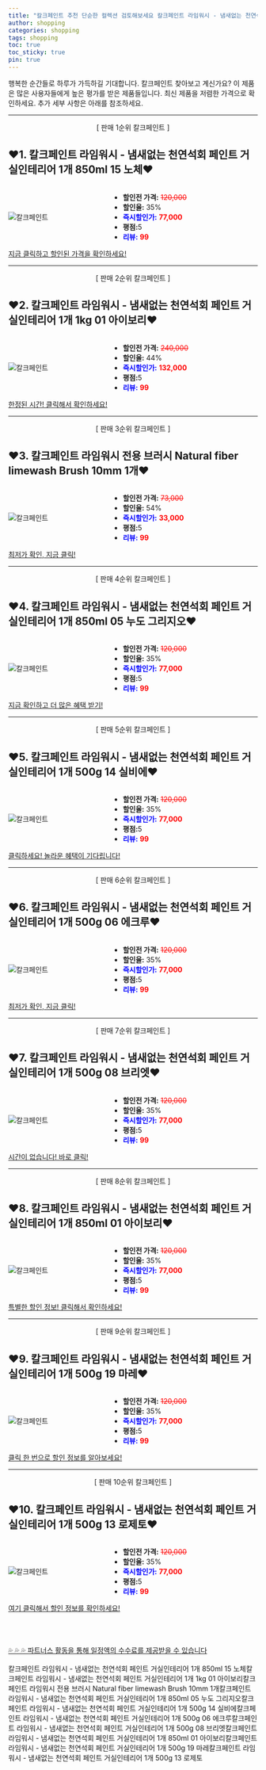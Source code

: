 ```yaml
---
title: "칼크페인트 추천 단순한 컬렉션 검토해보세요 칼크페인트 라임워시 - 냄새없는 천연석회"
author: shopping
categories: shopping
tags: shopping
toc: true
toc_sticky: true
pin: true
---
```

행복한 순간들로 하루가 가득하길 기대합니다. 칼크페인트 찾아보고 계신가요? 이 제품은 많은 사용자들에게 높은 평가를 받은 제품들입니다. 최신 제품을 저렴한 가격으로 확인하세요. 추가 세부 사항은 아래를 참조하세요.

---
<p class="toplist" style="margin: 0 auto; display: block; width: fit-content;">[ 판매 1순위 칼크페인트 ]</p>

<h2><strong>❤️1. 칼크페인트 라임워시 - 냄새없는 천연석회 페인트 거실인테리어 1개 850ml 15  노체❤️</strong></h2>

<div style="display: flex; align-items: center;">
    <div style="flex: 0.4;">
        <img src="https://thumbnail8.coupangcdn.com/thumbnails/remote/230x230ex/image/vendor_inventory/4a55/a7ff13ac181833df01f819f3840d9f84bf35ca87c88f8fb9aa1f54671cb9.jpg" alt="칼크페인트" style="max-width: 100%;">
    </div>
    <div style="flex: 0.6; margin-left: 10px;">
        <ul>
            <li><strong>할인전 가격:</strong> <del style="color: red;">120,000</del></li>
            <li><strong>할인율:</strong> 35%</li>
            <li><span style='color:blue'><strong>즉시할인가:</strong></span> <span style='color:red'><strong>77,000</strong></span></li>
            <li><strong>평점:</strong>5</li>
            <li><span style='color:blue'><strong>리뷰:</strong></span> <span style='color:red'><strong>99</strong></span></li>
        </ul>
    </div>
</div>
<div class="center">
    <a href="https://selin100587001.github.io?lptag=AF9450613&subid=githubio&pageKey=8134093844&traceid=V0-153&itemId=23103512124&vendorItemId=90136827689" class="myButton">
        지금 클릭하고 할인된 가격을 확인하세요!
    </a>
</div>


---
<p class="toplist" style="margin: 0 auto; display: block; width: fit-content;">[ 판매 2순위 칼크페인트 ]</p>

<h2><strong>❤️2. 칼크페인트 라임워시 - 냄새없는 천연석회 페인트 거실인테리어 1개 1kg 01 아이보리❤️</strong></h2>

<div style="display: flex; align-items: center;">
    <div style="flex: 0.4;">
        <img src="https://thumbnail7.coupangcdn.com/thumbnails/remote/230x230ex/image/vendor_inventory/9a53/108763c52cc95b93fcbc2bec72cf0568897323550743618aab68d68dbfff.png" alt="칼크페인트" style="max-width: 100%;">
    </div>
    <div style="flex: 0.6; margin-left: 10px;">
        <ul>
            <li><strong>할인전 가격:</strong> <del style="color: red;">240,000</del></li>
            <li><strong>할인율:</strong> 44%</li>
            <li><span style='color:blue'><strong>즉시할인가:</strong></span> <span style='color:red'><strong>132,000</strong></span></li>
            <li><strong>평점:</strong>5</li>
            <li><span style='color:blue'><strong>리뷰:</strong></span> <span style='color:red'><strong>99</strong></span></li>
        </ul>
    </div>
</div>
<div class="center">
    <a href="https://selin100587001.github.io?lptag=AF9450613&subid=githubio&pageKey=8142690093&traceid=V0-153&itemId=23141180256&vendorItemId=90174067315" class="myButton">
        한정된 시간! 클릭해서 확인하세요!
    </a>
</div>


---
<p class="toplist" style="margin: 0 auto; display: block; width: fit-content;">[ 판매 3순위 칼크페인트 ]</p>

<h2><strong>❤️3. 칼크페인트 라임워시 전용 브러시 Natural fiber limewash Brush 10mm 1개❤️</strong></h2>

<div style="display: flex; align-items: center;">
    <div style="flex: 0.4;">
        <img src="https://thumbnail10.coupangcdn.com/thumbnails/remote/230x230ex/image/vendor_inventory/0328/96ef8affcdc3c3051c056864969b237c730e4f70a3f53c8d77046a5525d1.jpg" alt="칼크페인트" style="max-width: 100%;">
    </div>
    <div style="flex: 0.6; margin-left: 10px;">
        <ul>
            <li><strong>할인전 가격:</strong> <del style="color: red;">73,000</del></li>
            <li><strong>할인율:</strong> 54%</li>
            <li><span style='color:blue'><strong>즉시할인가:</strong></span> <span style='color:red'><strong>33,000</strong></span></li>
            <li><strong>평점:</strong>5</li>
            <li><span style='color:blue'><strong>리뷰:</strong></span> <span style='color:red'><strong>99</strong></span></li>
        </ul>
    </div>
</div>
<div class="center">
    <a href="https://selin100587001.github.io?lptag=AF9450613&subid=githubio&pageKey=8134090203&traceid=V0-153&itemId=23103495327&vendorItemId=90136812067" class="myButton">
        최저가 확인, 지금 클릭!
    </a>
</div>


---
<p class="toplist" style="margin: 0 auto; display: block; width: fit-content;">[ 판매 4순위 칼크페인트 ]</p>

<h2><strong>❤️4. 칼크페인트 라임워시 - 냄새없는 천연석회 페인트 거실인테리어 1개 850ml 05 누도 그리지오❤️</strong></h2>

<div style="display: flex; align-items: center;">
    <div style="flex: 0.4;">
        <img src="https://thumbnail8.coupangcdn.com/thumbnails/remote/230x230ex/image/vendor_inventory/4a55/a7ff13ac181833df01f819f3840d9f84bf35ca87c88f8fb9aa1f54671cb9.jpg" alt="칼크페인트" style="max-width: 100%;">
    </div>
    <div style="flex: 0.6; margin-left: 10px;">
        <ul>
            <li><strong>할인전 가격:</strong> <del style="color: red;">120,000</del></li>
            <li><strong>할인율:</strong> 35%</li>
            <li><span style='color:blue'><strong>즉시할인가:</strong></span> <span style='color:red'><strong>77,000</strong></span></li>
            <li><strong>평점:</strong>5</li>
            <li><span style='color:blue'><strong>리뷰:</strong></span> <span style='color:red'><strong>99</strong></span></li>
        </ul>
    </div>
</div>
<div class="center">
    <a href="https://selin100587001.github.io?lptag=AF9450613&subid=githubio&pageKey=8134093844&traceid=V0-153&itemId=23103512159&vendorItemId=90136827935" class="myButton">
        지금 확인하고 더 많은 혜택 받기!
    </a>
</div>


---
<p class="toplist" style="margin: 0 auto; display: block; width: fit-content;">[ 판매 5순위 칼크페인트 ]</p>

<h2><strong>❤️5. 칼크페인트 라임워시 - 냄새없는 천연석회 페인트 거실인테리어 1개 500g 14 실비에❤️</strong></h2>

<div style="display: flex; align-items: center;">
    <div style="flex: 0.4;">
        <img src="https://thumbnail7.coupangcdn.com/thumbnails/remote/230x230ex/image/vendor_inventory/a797/c9cf77f1f95a5a89d220213106937674c9e932e6599355fab56c4db4eb10.png" alt="칼크페인트" style="max-width: 100%;">
    </div>
    <div style="flex: 0.6; margin-left: 10px;">
        <ul>
            <li><strong>할인전 가격:</strong> <del style="color: red;">120,000</del></li>
            <li><strong>할인율:</strong> 35%</li>
            <li><span style='color:blue'><strong>즉시할인가:</strong></span> <span style='color:red'><strong>77,000</strong></span></li>
            <li><strong>평점:</strong>5</li>
            <li><span style='color:blue'><strong>리뷰:</strong></span> <span style='color:red'><strong>99</strong></span></li>
        </ul>
    </div>
</div>
<div class="center">
    <a href="https://selin100587001.github.io?lptag=AF9450613&subid=githubio&pageKey=8142690093&traceid=V0-153&itemId=23141180226&vendorItemId=90174067169" class="myButton">
        클릭하세요! 놀라운 혜택이 기다립니다!
    </a>
</div>


---
<p class="toplist" style="margin: 0 auto; display: block; width: fit-content;">[ 판매 6순위 칼크페인트 ]</p>

<h2><strong>❤️6. 칼크페인트 라임워시 - 냄새없는 천연석회 페인트 거실인테리어 1개 500g 06 에크루❤️</strong></h2>

<div style="display: flex; align-items: center;">
    <div style="flex: 0.4;">
        <img src="https://thumbnail10.coupangcdn.com/thumbnails/remote/230x230ex/image/vendor_inventory/6126/d17fdd21ed2e28b831322b58f51ab0db787bd825532e8b74d93030460532.png" alt="칼크페인트" style="max-width: 100%;">
    </div>
    <div style="flex: 0.6; margin-left: 10px;">
        <ul>
            <li><strong>할인전 가격:</strong> <del style="color: red;">120,000</del></li>
            <li><strong>할인율:</strong> 35%</li>
            <li><span style='color:blue'><strong>즉시할인가:</strong></span> <span style='color:red'><strong>77,000</strong></span></li>
            <li><strong>평점:</strong>5</li>
            <li><span style='color:blue'><strong>리뷰:</strong></span> <span style='color:red'><strong>99</strong></span></li>
        </ul>
    </div>
</div>
<div class="center">
    <a href="https://selin100587001.github.io?lptag=AF9450613&subid=githubio&pageKey=8142690093&traceid=V0-153&itemId=23141180224&vendorItemId=90174067162" class="myButton">
        최저가 확인, 지금 클릭!
    </a>
</div>


---
<p class="toplist" style="margin: 0 auto; display: block; width: fit-content;">[ 판매 7순위 칼크페인트 ]</p>

<h2><strong>❤️7. 칼크페인트 라임워시 - 냄새없는 천연석회 페인트 거실인테리어 1개 500g 08 브리엣❤️</strong></h2>

<div style="display: flex; align-items: center;">
    <div style="flex: 0.4;">
        <img src="https://thumbnail6.coupangcdn.com/thumbnails/remote/230x230ex/image/vendor_inventory/05ea/eae7cc2a6b02a718153e4b9effb5cba0c32a0eb39d1d78a9826b03d669b3.png" alt="칼크페인트" style="max-width: 100%;">
    </div>
    <div style="flex: 0.6; margin-left: 10px;">
        <ul>
            <li><strong>할인전 가격:</strong> <del style="color: red;">120,000</del></li>
            <li><strong>할인율:</strong> 35%</li>
            <li><span style='color:blue'><strong>즉시할인가:</strong></span> <span style='color:red'><strong>77,000</strong></span></li>
            <li><strong>평점:</strong>5</li>
            <li><span style='color:blue'><strong>리뷰:</strong></span> <span style='color:red'><strong>99</strong></span></li>
        </ul>
    </div>
</div>
<div class="center">
    <a href="https://selin100587001.github.io?lptag=AF9450613&subid=githubio&pageKey=8142690093&traceid=V0-153&itemId=23141180199&vendorItemId=90174067095" class="myButton">
        시간이 없습니다! 바로 클릭!
    </a>
</div>


---
<p class="toplist" style="margin: 0 auto; display: block; width: fit-content;">[ 판매 8순위 칼크페인트 ]</p>

<h2><strong>❤️8. 칼크페인트 라임워시 - 냄새없는 천연석회 페인트 거실인테리어 1개 850ml 01 아이보리❤️</strong></h2>

<div style="display: flex; align-items: center;">
    <div style="flex: 0.4;">
        <img src="https://thumbnail8.coupangcdn.com/thumbnails/remote/230x230ex/image/vendor_inventory/4a55/a7ff13ac181833df01f819f3840d9f84bf35ca87c88f8fb9aa1f54671cb9.jpg" alt="칼크페인트" style="max-width: 100%;">
    </div>
    <div style="flex: 0.6; margin-left: 10px;">
        <ul>
            <li><strong>할인전 가격:</strong> <del style="color: red;">120,000</del></li>
            <li><strong>할인율:</strong> 35%</li>
            <li><span style='color:blue'><strong>즉시할인가:</strong></span> <span style='color:red'><strong>77,000</strong></span></li>
            <li><strong>평점:</strong>5</li>
            <li><span style='color:blue'><strong>리뷰:</strong></span> <span style='color:red'><strong>99</strong></span></li>
        </ul>
    </div>
</div>
<div class="center">
    <a href="https://selin100587001.github.io?lptag=AF9450613&subid=githubio&pageKey=8134093844&traceid=V0-153&itemId=23103512121&vendorItemId=90136827671" class="myButton">
        특별한 할인 정보! 클릭해서 확인하세요!
    </a>
</div>


---
<p class="toplist" style="margin: 0 auto; display: block; width: fit-content;">[ 판매 9순위 칼크페인트 ]</p>

<h2><strong>❤️9. 칼크페인트 라임워시 - 냄새없는 천연석회 페인트 거실인테리어 1개 500g 19 마레❤️</strong></h2>

<div style="display: flex; align-items: center;">
    <div style="flex: 0.4;">
        <img src="https://thumbnail10.coupangcdn.com/thumbnails/remote/230x230ex/image/vendor_inventory/dfe0/a13b7689e0ac61bb80358a84649776f9ce077112b154a8c75c3fd4fc4b72.png" alt="칼크페인트" style="max-width: 100%;">
    </div>
    <div style="flex: 0.6; margin-left: 10px;">
        <ul>
            <li><strong>할인전 가격:</strong> <del style="color: red;">120,000</del></li>
            <li><strong>할인율:</strong> 35%</li>
            <li><span style='color:blue'><strong>즉시할인가:</strong></span> <span style='color:red'><strong>77,000</strong></span></li>
            <li><strong>평점:</strong>5</li>
            <li><span style='color:blue'><strong>리뷰:</strong></span> <span style='color:red'><strong>99</strong></span></li>
        </ul>
    </div>
</div>
<div class="center">
    <a href="https://selin100587001.github.io?lptag=AF9450613&subid=githubio&pageKey=8142690093&traceid=V0-153&itemId=23141180257&vendorItemId=90174067324" class="myButton">
        클릭 한 번으로 할인 정보를 알아보세요!
    </a>
</div>


---
<p class="toplist" style="margin: 0 auto; display: block; width: fit-content;">[ 판매 10순위 칼크페인트 ]</p>

<h2><strong>❤️10. 칼크페인트 라임워시 - 냄새없는 천연석회 페인트 거실인테리어 1개 500g 13 로제토❤️</strong></h2>

<div style="display: flex; align-items: center;">
    <div style="flex: 0.4;">
        <img src="https://thumbnail8.coupangcdn.com/thumbnails/remote/230x230ex/image/vendor_inventory/3254/bec7471fa5d9bdefa4818a89be6cd34820c2dc084738228dab7e4d6cb7e9.png" alt="칼크페인트" style="max-width: 100%;">
    </div>
    <div style="flex: 0.6; margin-left: 10px;">
        <ul>
            <li><strong>할인전 가격:</strong> <del style="color: red;">120,000</del></li>
            <li><strong>할인율:</strong> 35%</li>
            <li><span style='color:blue'><strong>즉시할인가:</strong></span> <span style='color:red'><strong>77,000</strong></span></li>
            <li><strong>평점:</strong>5</li>
            <li><span style='color:blue'><strong>리뷰:</strong></span> <span style='color:red'><strong>99</strong></span></li>
        </ul>
    </div>
</div>
<div class="center">
    <a href="https://selin100587001.github.io?lptag=AF9450613&subid=githubio&pageKey=8142690093&traceid=V0-153&itemId=23141180196&vendorItemId=90174067077" class="myButton">
        여기 클릭해서 할인 정보를 확인하세요!
    </a>
</div>

<br><br><br>[💦 💦 💦 파트너스 활동을 통해 일정액의 수수료를 제공받을 수 있습니다](https://link.coupang.com/a/bcpT2c)<br><br>칼크페인트 라임워시 - 냄새없는 천연석회 페인트 거실인테리어 1개 850ml 15  노체칼크페인트 라임워시 - 냄새없는 천연석회 페인트 거실인테리어 1개 1kg 01 아이보리칼크페인트 라임워시 전용 브러시 Natural fiber limewash Brush 10mm 1개칼크페인트 라임워시 - 냄새없는 천연석회 페인트 거실인테리어 1개 850ml 05 누도 그리지오칼크페인트 라임워시 - 냄새없는 천연석회 페인트 거실인테리어 1개 500g 14 실비에칼크페인트 라임워시 - 냄새없는 천연석회 페인트 거실인테리어 1개 500g 06 에크루칼크페인트 라임워시 - 냄새없는 천연석회 페인트 거실인테리어 1개 500g 08 브리엣칼크페인트 라임워시 - 냄새없는 천연석회 페인트 거실인테리어 1개 850ml 01 아이보리칼크페인트 라임워시 - 냄새없는 천연석회 페인트 거실인테리어 1개 500g 19 마레칼크페인트 라임워시 - 냄새없는 천연석회 페인트 거실인테리어 1개 500g 13 로제토